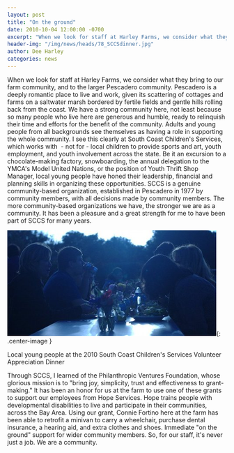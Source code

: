 ```yaml
---
layout: post
title: "On the ground"
date: 2010-10-04 12:00:00 -0700
excerpt: "When we look for staff at Harley Farms, we consider what they bring to our farm community, and ..."
header-img: "/img/news/heads/78_SCCSdinner.jpg"
author: Dee Harley
categories: news
---
```

When we look for staff at Harley Farms, we consider what they bring to
our farm community, and to the larger Pescadero community.   Pescadero
is a deeply romantic place to live and work, given its scattering of
cottages and farms on a saltwater marsh bordered by fertile fields and
gentle hills rolling back from the coast. We have a strong community
here, not least because so many people who live here are generous and
humble, ready to relinquish their time and efforts for the benefit of
the community. Adults and young people from all backgrounds see
themselves as having a role in supporting the whole community.   I see
this clearly at South Coast Children's Services, which works with  -
not for - local children to provide sports and art, youth employment,
and youth involvement across the state. Be it an excursion to a
chocolate-making factory, snowboarding, the annual delegation to the
YMCA's Model United Nations, or the position of Youth Thrift Shop
Manager, local young people have honed their leadership, financial and
planning skills in organizing these opportunities.   SCCS is a genuine
community-based organization, established in Pescadero in 1977 by
community members, with all decisions made by community members. The
more community-based organizations we have, the stronger we are as a
community. It has been a pleasure and a great strength for me to have
been part of SCCS for many years.

![image](/img/news/78_SCCSdinner.jpg){: .center-image }

Local young people at the 2010 South Coast Children's Services
Volunteer Appreciation Dinner

Through SCCS, I learned of the Philanthropic Ventures Foundation,
whose glorious mission is to &quot;bring joy, simplicity, trust and
effectiveness to grant-making.&quot; It has been an honor for us at
the farm to use one of these grants to support our employees from Hope
Services. Hope trains people with developmental disabilities to live
and participate in their communities, across the Bay Area. Using our
grant, Connie Fortino here at the farm has been able to retrofit a
minivan to carry a wheelchair, purchase dental insurance, a hearing
aid, and extra clothes and shoes. Immediate &quot;on the ground&quot;
support for wider community members.   So, for our staff, it's never
just a job. We are a community.


